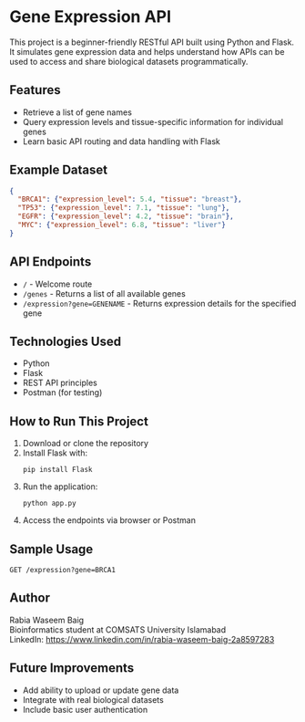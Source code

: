 # Gene Expression API

This project is a beginner-friendly RESTful API built using Python and Flask. It simulates gene expression data and helps understand how APIs can be used to access and share biological datasets programmatically.

## Features

- Retrieve a list of gene names
- Query expression levels and tissue-specific information for individual genes
- Learn basic API routing and data handling with Flask

## Example Dataset

```json
{
  "BRCA1": {"expression_level": 5.4, "tissue": "breast"},
  "TP53": {"expression_level": 7.1, "tissue": "lung"},
  "EGFR": {"expression_level": 4.2, "tissue": "brain"},
  "MYC": {"expression_level": 6.8, "tissue": "liver"}
}
```

## API Endpoints

- `/` - Welcome route
- `/genes` - Returns a list of all available genes
- `/expression?gene=GENENAME` - Returns expression details for the specified gene

## Technologies Used

- Python
- Flask
- REST API principles
- Postman (for testing)

## How to Run This Project

1. Download or clone the repository
2. Install Flask with:
   ```
   pip install Flask
   ```
3. Run the application:
   ```
   python app.py
   ```
4. Access the endpoints via browser or Postman

## Sample Usage

```
GET /expression?gene=BRCA1
```

## Author

Rabia Waseem Baig  
Bioinformatics student at COMSATS University Islamabad  
LinkedIn: https://www.linkedin.com/in/rabia-waseem-baig-2a8597283

## Future Improvements

- Add ability to upload or update gene data
- Integrate with real biological datasets
- Include basic user authentication
